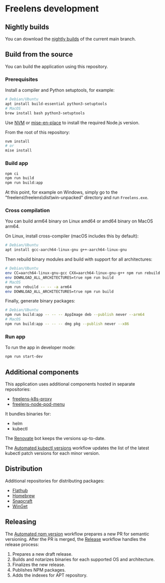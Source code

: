 # Freelens development

## Nightly builds

You can download the [nightly
builds](https://github.com/freelensapp/freelens-nightly-builds/releases) of
the current main branch.

## Build from the source

You can build the application using this repository.

### Prerequisites

Install a compiler and Python setuptools, for example:

```sh
# Debian/Ubuntu
apt install build-essential python3-setuptools
# MacOS
brew install bash python3-setuptools
```

Use [NVM](https://github.com/nvm-sh/nvm) or
[mise-en-place](https://mise.jdx.dev/) to install the required Node.js
version.

From the root of this repository:

```sh
nvm install
# or
mise install
```

### Build app

```sh
npm ci
npm run build
npm run build:app
```

At this point, for example on Windows, simply go to the
"freelens\freelens\dist\win-unpacked" directory and run `Freelens.exe`.

### Cross compilation

You can build arm64 binary on Linux amd64 or amd64 binary on MacOS arm64.

On Linux, install cross-compiler (macOS includes this by default):

```sh
# Debian/Ubuntu
apt install gcc-aarch64-linux-gnu g++-aarch64-linux-gnu
```

Then rebuild binary modules and build with support for all architectures:

```sh
# Debian/Ubuntu
env CC=aarch64-linux-gnu-gcc CXX=aarch64-linux-gnu-g++ npm run rebuild -- -- -a arm64
env DOWNLOAD_ALL_ARCHITECTURES=true npm run build
# MacOS
npm run rebuild -- -- -a arm64
env DOWNLOAD_ALL_ARCHITECTURES=true npm run build
```

Finally, generate binary packages:

```sh
# Debian/Ubuntu
npm run build:app -- -- -- AppImage deb --publish never --arm64
# MacOS
npm run build:app -- -- -- dmg pkg --publish never --x86
```

### Run app

To run the app in developer mode:

```sh
npm run start-dev
```

## Additional components

This application uses additional components hosted in separate repositories:

* [freelens-k8s-proxy](https://github.com/freelensapp/freelens-k8s-proxy/)
* [freelens-node-pod-menu](https://github.com/freelensapp/freelens-node-pod-menu/)

It bundles binaries for:

* helm
* kubectl

The [Renovate](https://github.com/freelensapp/freelens/issues/64) bot keeps
the versions up-to-date.

The [Automated kubectl versions](.github/workflows/kubectl-versions.yaml)
workflow updates the list of the latest kubectl patch versions for each minor
version.

## Distribution

Additional repositories for distributing packages:

* [Flathub](https://github.com/flathub/app.freelens.Freelens)
* [Homebrew](https://github.com/freelensapp/homebrew-tap)
* [Snapcraft](https://github.com/freelensapp/freelens-snap)
* [WinGet](https://github.com/freelensapp/freelens-winget)

## Releasing

The [Automated npm version](.github/workflows/npm-version.yaml) workflow
prepares a new PR for semantic versioning. After the PR is merged, the
[Release](.github/workflows/release.yaml) workflow handles the release
process:

1. Prepares a new draft release.
2. Builds and notarizes binaries for each supported OS and architecture.
3. Finalizes the new release.
4. Publishes NPM packages.
5. Adds the indexes for APT repository.
